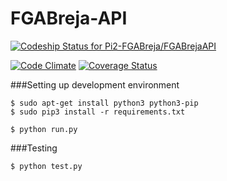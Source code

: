 # FGABreja-API

[ ![Codeship Status for Pi2-FGABreja/FGABrejaAPI](https://codeship.com/projects/654e6ba0-4420-0133-1881-762794313feb/status?branch=master)](https://codeship.com/projects/104267)

[![Code Climate](https://codeclimate.com/github/Pi2-FGABreja/FGABrejaWeb/badges/gpa.svg)](https://codeclimate.com/github/Pi2-FGABreja/FGABrejaWeb)
[![Coverage Status](https://coveralls.io/repos/Pi2-FGABreja/FGABrejaAPI/badge.svg?branch=master&service=github)](https://coveralls.io/github/Pi2-FGABreja/FGABrejaAPI?branch=master)


###Setting up development environment

```
$ sudo apt-get install python3 python3-pip
$ sudo pip3 install -r requirements.txt
```

```
$ python run.py
```

###Testing

```
$ python test.py
```
